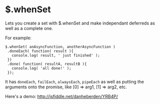 # $.whenSet

Lets you create a set with $.whenSet and make independant deferreds as
well as a complete one. 

For example:

    $.whenSet( anAsyncFunction, anotherAsyncFunction )
     .doneEach( function( result ){
       console.log( result, ' just finished' );
     })
     .done( function( resultA, resultB ){
       console.log( 'all done!' );
     });

It has `doneEach`, `failEach`, `alwaysEach`, `pipeEach` as well as
putting the arguments onto the promise, like [0] => arg1, [1] => arg2,
etc. 

Here's  a demo: http://jsfiddle.net/danheberden/YRB4P/
